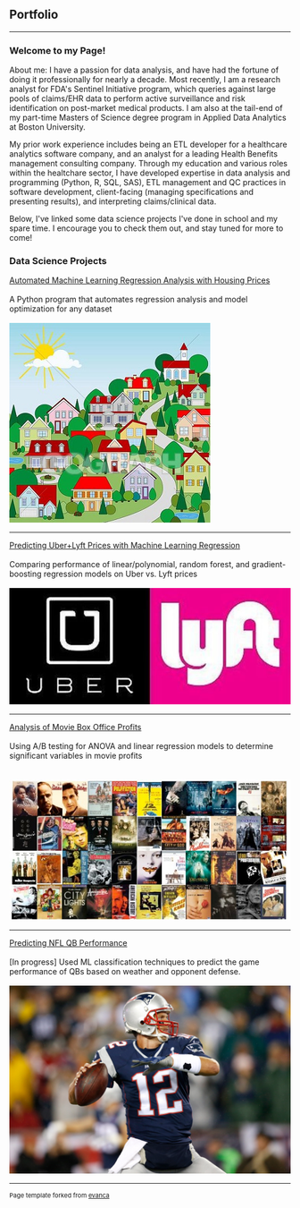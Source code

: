 ## Portfolio

---

### Welcome to my Page!

About me: I have a passion for data analysis, and have had the fortune of doing it professionally for nearly a decade. Most recently, I am a research analyst for FDA's Sentinel Initiative program, which queries against large pools of claims/EHR data to perform active surveillance and risk identification on post-market medical products. I am also at the tail-end of my part-time Masters of Science degree program in Applied Data Analytics at Boston University.

My prior work experience includes being an ETL developer for a healthcare analytics software company, and an analyst for a leading Health Benefits management consulting company. Through my education and various roles within the healtchare sector, I have developed expertise in data analysis and programming (Python, R, SQL, SAS), ETL management and QC practices in software development, client-facing (managing specifications and presenting results), and interpreting claims/clinical data.

Below, I've linked some data science projects I've done in school and my spare time. I encourage you to check them out, and stay tuned for more to come!

### Data Science Projects 

[Automated Machine Learning Regression Analysis with Housing Prices](https://github.com/omshapira/Automated_ML_Regression_Analysis/blob/master/README.md)
<br><br>
A Python program that automates regression analysis and model optimization for any dataset
<br><br>
<img src="images/houses.jpg?raw=true"/>

---

[Predicting Uber+Lyft Prices with Machine Learning Regression](https://github.com/omshapira/Uber_Lyft_Analysis/blob/master/README.md)
<br><br>
Comparing performance of linear/polynomial, random forest, and gradient-boosting regression models on Uber vs. Lyft prices
<br><br>
<img src="images/uber_lyft.jpg?raw=true"/>

---
[Analysis of Movie Box Office Profits](https://github.com/omshapira/Movie_Analysis_GIT/blob/master/README.md)
<br><br>
Using A/B testing for ANOVA and linear regression models to determine significant variables in movie profits  
<br><br>
<img src="images/movies.jpg?raw=true"/>

---
[Predicting NFL QB Performance](https://github.com/omshapira/NFL_QB_Performance/blob/master/README.md)
<br><br>
[In progress] Used ML classification techniques to predict the game performance of QBs based on weather and opponent defense. 
<br><br>
<img src="images/tom_brady.jpg?raw=true"/>


---
<p style="font-size:11px">Page template forked from <a href="https://github.com/evanca/quick-portfolio">evanca</a></p>
<!-- Remove above link if you don't want to attibute -->

